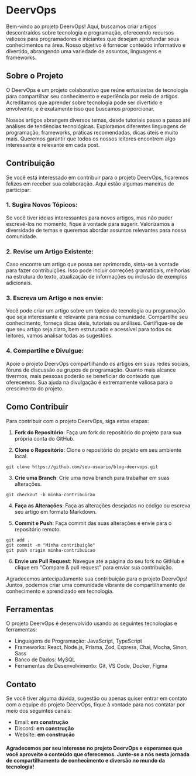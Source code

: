 # DeervOps

Bem-vindo ao projeto DeervOps! Aqui, buscamos criar artigos descontraídos sobre tecnologia e programação, oferecendo recursos valiosos para programadores e iniciantes que desejam aprofundar seus conhecimentos na área. Nosso objetivo é fornecer conteúdo informativo e divertido, abrangendo uma variedade de assuntos, linguagens e frameworks.

## Sobre o Projeto

O DeervOps é um projeto colaborativo que reúne entusiastas de tecnologia para compartilhar seu conhecimento e experiência por meio de artigos. Acreditamos que aprender sobre tecnologia pode ser divertido e envolvente, e é exatamente isso que buscamos proporcionar.

Nossos artigos abrangem diversos temas, desde tutoriais passo a passo até análises de tendências tecnológicas. Exploramos diferentes linguagens de programação, frameworks, práticas recomendadas, dicas úteis e muito mais. Queremos garantir que todos os nossos leitores encontrem algo interessante e relevante em cada post.

## Contribuição

Se você está interessado em contribuir para o projeto DeervOps, ficaremos felizes em receber sua colaboração. Aqui estão algumas maneiras de participar:

### 1. Sugira Novos Tópicos: 

Se você tiver ideias interessantes para novos artigos, mas não puder escrevê-los no momento, fique à vontade para sugerir. Valorizamos a diversidade de temas e queremos abordar assuntos relevantes para nossa comunidade.

### 2. Revise um Artigo Existente: 

Caso encontre um artigo que possa ser aprimorado, sinta-se à vontade para fazer contribuições. Isso pode incluir correções gramaticais, melhorias na estrutura do texto, atualização de informações ou inclusão de exemplos adicionais.

### 3. Escreva um Artigo e nos envie: 

Você pode criar um artigo sobre um tópico de tecnologia ou programação que seja interessante e relevante para nossa comunidade. Compartilhe seu conhecimento, forneça dicas úteis, tutoriais ou análises. Certifique-se de que seu artigo seja claro, bem estruturado e acessível para todos os leitores, vamos analisar todas as sugestões. 

### 4. Compartilhe e Divulgue: 

Apoie o projeto DeervOps compartilhando os artigos em suas redes sociais, fóruns de discussão ou grupos de programação. Quanto mais alcance tivermos, mais pessoas poderão se beneficiar do conteúdo que oferecemos. Sua ajuda na divulgação é extremamente valiosa para o crescimento do projeto.

## Como Contribuir

Para contribuir com o projeto DeervOps, siga estas etapas:

1. **Fork do Repositório**: Faça um fork do repositório do projeto para sua própria conta do GitHub.

2. **Clone o Repositório**: Clone o repositório do projeto em seu ambiente local.

```
git clone https://github.com/seu-usuario/blog-deervops.git
```

3. **Crie uma Branch**: Crie uma nova branch para trabalhar em suas alterações.

```
git checkout -b minha-contribuicao
```

4. **Faça as Alterações**: Faça as alterações desejadas no código ou escreva seu artigo em formato Markdown.

5. **Commit e Push**: Faça commit das suas alterações e envie para o repositório remoto.

```
git add .
git commit -m "Minha contribuição"
git push origin minha-contribuicao
```

6. **Envie um Pull Request**: Navegue até a página do seu fork no GitHub e clique em "Compare & pull request" para enviar sua contribuição.


Agradecemos antecipadamente sua contribuição para o projeto DeervOps! 
Juntos, podemos criar uma comunidade vibrante de compartilhamento de conhecimento e aprendizado em tecnologia.

## Ferramentas

O projeto DeervOps é desenvolvido usando as seguintes tecnologias e ferramentas:

- Linguagens de Programação: JavaScript, TypeScript
- Frameworks: React, Node.js, Prisma, Zod, Express, Chai, Mocha, Sinon, Sass
- Banco de Dados: MySQL
- Ferramentas de Desenvolvimento: Git, VS Code, Docker, Figma

## Contato

Se você tiver alguma dúvida, sugestão ou apenas quiser entrar em contato com a equipe do projeto DeervOps, fique à vontade para nos contatar por meio dos seguintes canais:

- Email: **em construção**
- Discord: **em construção**
- Website: **em construção**

#### Agradecemos por seu interesse no projeto DeervOps e esperamos que você aproveite o conteúdo que oferecemos. Junte-se a nós nesta jornada de compartilhamento de conhecimento e diversão no mundo da tecnologia!